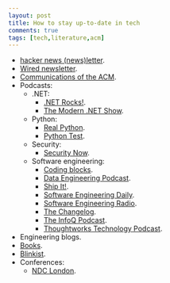 ```yaml
---
layout: post
title: How to stay up-to-date in tech
comments: true
tags: [tech,literature,acm]
---
```


- [hacker news (news)letter](https://hackernewsletter.com).
- [Wired newsletter](https://www.wired.com/newsletter).
- [Communications of the ACM](https://cacm.acm.org).
- Podcasts:
    - .NET:
        - [.NET Rocks!](https://www.dotnetrocks.com/).
        - [The Modern .NET Show](https://dotnetcore.show/).
    - Python:
        - [Real Python](https://realpython.com/podcasts/rpp/).
        - [Python Test](https://podcast.pythontest.com/).
    - Security:
        - [Security Now](https://www.grc.com/securitynow.htm).
    - Software engineering:
        - [Coding blocks](https://www.codingblocks.net/).
        - [Data Engineering Podcast](https://www.dataengineeringpodcast.com).
        - [Ship It!](https://changelog.com/shipit).
        - [Software Engineering Daily](https://softwareengineeringdaily.com/).
        - [Software Engineering Radio](https://se-radio.net/).
        - [The Changelog](https://changelog.com/podcast).
        - [The InfoQ Podcast](https://www.infoq.com/the-infoq-podcast/).
        - [Thoughtworks Technology Podcast](https://www.thoughtworks.com/en-gb/insights/podcasts/technology-podcasts).
- Engineering blogs.
- [Books](https://ovidiuparvu.me/2024/02/01/ovi-digital-library).
- [Blinkist](https://www.blinkist.com).
- Conferences:
    - [NDC London](https://ndclondon.com).
